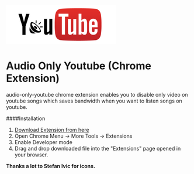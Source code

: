 ![alt text](https://github.com/Ashish-Bansal/audio-only-youtube/raw/master/logo.png "Audio Only Youtube")

Audio Only Youtube (Chrome Extension)
=======================================

audio-only-youtube chrome extension enables you to disable only video on youtube songs which saves bandwidth when you want to listen songs on youtube.

####Installation

1. [Download Extension from here](https://github.com/Ashish-Bansal/audio-only-youtube/raw/master/audio-only-youtube.crx)
2. Open Chrome Menu -> More Tools -> Extensions
3. Enable Developer mode
4. Drag and drop downloaded file into the "Extensions" page opened in your browser.


**Thanks a lot to Stefan Ivic for icons.**